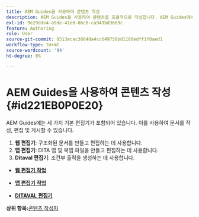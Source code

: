 ```yaml
---
title: AEM Guides을 사용하여 콘텐츠 작성
description: AEM Guides을 사용하여 콘텐츠를 효율적으로 작성합니다. AEM Guides에서 문서를 만들고, 편집하고, 게시하는 방법에 대해 알아봅니다.
exl-id: 9e29dde4-a9de-41e0-86c8-ca949bd3669c
feature: Authoring
role: User
source-git-commit: 0513ecac38840a4cc649758bd1180edff1f8aed1
workflow-type: tm+mt
source-wordcount: '94'
ht-degree: 0%

---
```


# AEM Guides을 사용하여 콘텐츠 작성 {#id221EB0P0E20}

AEM Guides에는 세 가지 기본 편집기가 포함되어 있습니다. 이를 사용하여 문서를 작성, 편집 및 게시할 수 있습니다.

1. **웹 편집기**: 구조화된 문서를 만들고 편집하는 데 사용합니다.
1. **맵 편집기**: DITA 맵 및 북맵 파일을 만들고 편집하는 데 사용합니다.
1. **Ditaval 편집기**: 조건부 출력을 생성하는 데 사용합니다.

- **[웹 편집기 작업](web-editor.md)**

- **[맵 편집기 작업](map-editor.md)**

- **[DITAVAL 편집기](ditaval-editor.md)**


**상위 항목:**[&#x200B;콘텐츠 작성자](authoring-content.md)
